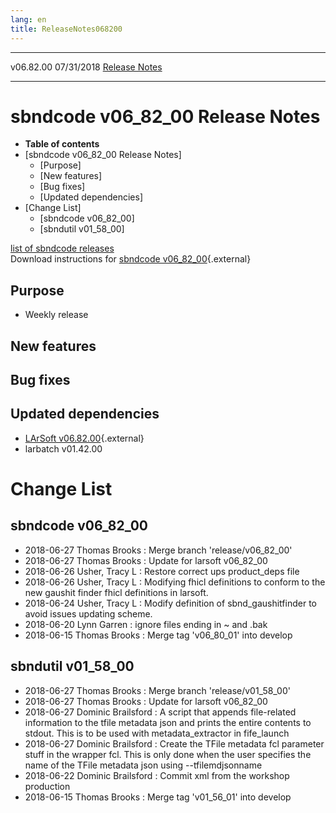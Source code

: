 ```yaml
---
lang: en
title: ReleaseNotes068200
---
```


  ----------- ------------ -- -- ------------------------------------------------------
  v06.82.00   07/31/2018         [Release Notes](ReleaseNotes068200.html)
  ----------- ------------ -- -- ------------------------------------------------------



sbndcode v06\_82\_00 Release Notes
======================================================================================

-   **Table of contents**
-   [sbndcode v06\_82\_00 Release
    Notes]
    -   [Purpose]
    -   [New features]
    -   [Bug fixes]
    -   [Updated dependencies]
-   [Change List]
    -   [sbndcode v06\_82\_00]
    -   [sbndutil v01\_58\_00]

[list of sbndcode
releases](List_of_SBND_code_releases.html)\
Download instructions for [sbndcode
v06\_82\_00](http://scisoft.fnal.gov/scisoft/bundles/sbnd/v06_82_00/sbndcode-v06_82_00.html){.external}



Purpose
----------------------------------

-   Weekly release



New features
--------------------------------------------



Bug fixes
--------------------------------------



Updated dependencies
------------------------------------------------------------

-   [LArSoft
    v06.82.00](https://cdcvs.fnal.gov/redmine/projects/larsoft/wiki/ReleaseNotes068200){.external}
-   larbatch v01.42.00



Change List
==========================================



sbndcode v06\_82\_00
----------------------------------------------------------

-   2018-06-27 Thomas Brooks : Merge branch \'release/v06\_82\_00\'
-   2018-06-27 Thomas Brooks : Update for larsoft v06\_82\_00
-   2018-06-26 Usher, Tracy L : Restore correct ups product\_deps file
-   2018-06-26 Usher, Tracy L : Modifying fhicl definitions to conform
    to the new gaushit finder fhicl definitions in larsoft.
-   2018-06-24 Usher, Tracy L : Modify definition of sbnd\_gaushitfinder
    to avoid issues updating scheme.
-   2018-06-20 Lynn Garren : ignore files ending in \~ and .bak
-   2018-06-15 Thomas Brooks : Merge tag \'v06\_80\_01\' into develop



sbndutil v01\_58\_00
----------------------------------------------------------

-   2018-06-27 Thomas Brooks : Merge branch \'release/v01\_58\_00\'
-   2018-06-27 Thomas Brooks : Update for larsoft v06\_82\_00
-   2018-06-27 Dominic Brailsford : A script that appends file-related
    information to the tfile metadata json and prints the entire
    contents to stdout. This is to be used with metadata\_extractor in
    fife\_launch
-   2018-06-27 Dominic Brailsford : Create the TFile metadata fcl
    parameter stuff in the wrapper fcl. This is only done when the user
    specifies the name of the TFile metadata json using
    \--tfilemdjsonname
-   2018-06-22 Dominic Brailsford : Commit xml from the workshop
    production
-   2018-06-15 Thomas Brooks : Merge tag \'v01\_56\_01\' into develop
